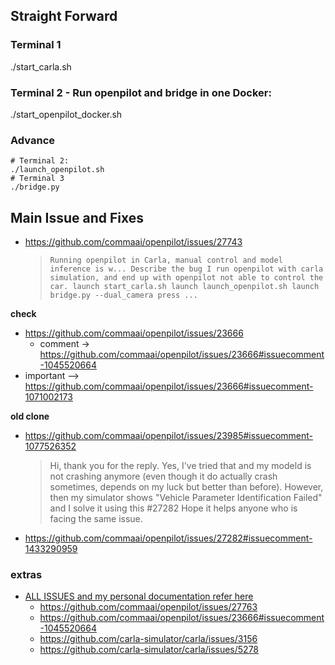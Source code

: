 ## Straight Forward

### Terminal 1

./start_carla.sh

### Terminal 2 - Run openpilot and bridge in one Docker:

./start_openpilot_docker.sh

### Advance

    # Terminal 2:
    ./launch_openpilot.sh
    # Terminal 3
    ./bridge.py

## Main Issue and Fixes

- https://github.com/commaai/openpilot/issues/27743
  >     Running openpilot in Carla, manual control and model inference is w... Describe the bug I run openpilot with carla simulation, and end up with openpilot not able to control the car. launch start_carla.sh launch launch_openpilot.sh launch bridge.py --dual_camera press ...

**check**

- https://github.com/commaai/openpilot/issues/23666
  - comment -> https://github.com/commaai/openpilot/issues/23666#issuecomment-1045520664
- important --> https://github.com/commaai/openpilot/issues/23666#issuecomment-1071002173

**old clone**

- https://github.com/commaai/openpilot/issues/23985#issuecomment-1077526352
  > Hi, thank you for the reply. Yes, I've tried that and my modeld is not crashing anymore (even though it do actually crash sometimes, depends on my luck but better than before). However, then my simulator shows "Vehicle Parameter Identification Failed" and I solve it using this #27282 Hope it helps anyone who is facing the same issue.
- https://github.com/commaai/openpilot/issues/27282#issuecomment-1433290959

### extras

- [ALL ISSUES and my personal documentation refer here ](https://discord.com/channels/1014696382919098408/1121492301089349755)
  - https://github.com/commaai/openpilot/issues/27763
  - https://github.com/commaai/openpilot/issues/23666#issuecomment-1045520664
  - https://github.com/carla-simulator/carla/issues/3156
  - https://github.com/carla-simulator/carla/issues/5278
